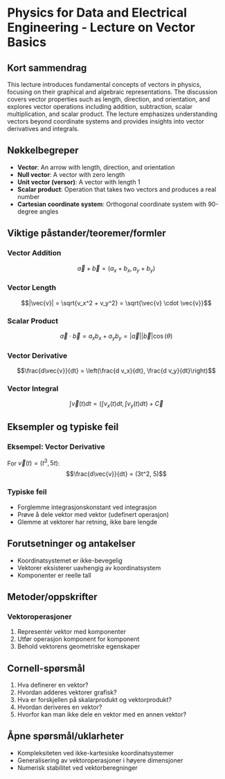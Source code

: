 # Physics for Data and Electrical Engineering - Lecture on Vector Basics

## Kort sammendrag
This lecture introduces fundamental concepts of vectors in physics, focusing on their graphical and algebraic representations. The discussion covers vector properties such as length, direction, and orientation, and explores vector operations including addition, subtraction, scalar multiplication, and scalar product. The lecture emphasizes understanding vectors beyond coordinate systems and provides insights into vector derivatives and integrals.

## Nøkkelbegreper
- **Vector**: An arrow with length, direction, and orientation
- **Null vector**: A vector with zero length
- **Unit vector (versor)**: A vector with length 1
- **Scalar product**: Operation that takes two vectors and produces a real number
- **Cartesian coordinate system**: Orthogonal coordinate system with 90-degree angles

## Viktige påstander/teoremer/formler

### Vector Addition
$$\vec{a} + \vec{b} = (a_x + b_x, a_y + b_y)$$

### Vector Length
$$|\vec{v}| = \sqrt{v_x^2 + v_y^2} = \sqrt{\vec{v} \cdot \vec{v}}$$

### Scalar Product
$$\vec{a} \cdot \vec{b} = a_x b_x + a_y b_y = |\vec{a}||\vec{b}|\cos(\theta)$$

### Vector Derivative
$$\frac{d\vec{v}}{dt} = \left(\frac{d v_x}{dt}, \frac{d v_y}{dt}\right)$$

### Vector Integral
$$\int \vec{v}(t) dt = \left(\int v_x(t) dt, \int v_y(t) dt\right) + \vec{C}$$

## Eksempler og typiske feil

### Eksempel: Vector Derivative
For $\vec{v}(t) = (t^3, 5t)$:
$$\frac{d\vec{v}}{dt} = (3t^2, 5)$$

### Typiske feil
- Forglemme integrasjonskonstant ved integrasjon
- Prøve å dele vektor med vektor (udefinert operasjon)
- Glemme at vektorer har retning, ikke bare lengde

## Forutsetninger og antakelser
- Koordinatsystemet er ikke-bevegelig
- Vektorer eksisterer uavhengig av koordinatsystem
- Komponenter er reelle tall

## Metoder/oppskrifter

### Vektoroperasjoner
1. Representér vektor med komponenter
2. Utfør operasjon komponent for komponent
3. Behold vektorens geometriske egenskaper

## Cornell-spørsmål
1. Hva definerer en vektor?
2. Hvordan adderes vektorer grafisk?
3. Hva er forskjellen på skalarprodukt og vektorprodukt?
4. Hvordan deriveres en vektor?
5. Hvorfor kan man ikke dele en vektor med en annen vektor?

## Åpne spørsmål/uklarheter
- Kompleksiteten ved ikke-kartesiske koordinatsystemer
- Generalisering av vektoroperasjoner i høyere dimensjoner
- Numerisk stabilitet ved vektorberegninger